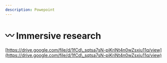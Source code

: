 ```yaml
---
description: Powepoint
---
```


# 〰 Immersive research

[https://drive.google.com/file/d/1fCd\_sqtsa7sN-piKriNt4n0wZsxju11q/view](https://drive.google.com/file/d/1fCd\_sqtsa7sN-piKriNt4n0wZsxju11q/view)
